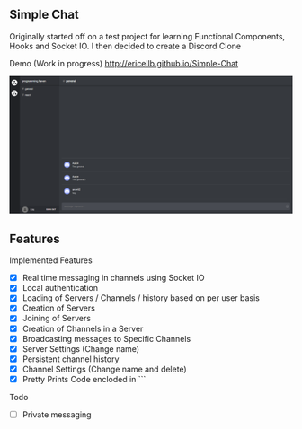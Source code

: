 ## Simple Chat

Originally started off on a test project for learning Functional Components, Hooks and Socket IO. I then decided to create a Discord Clone

Demo (Work in progress) http://ericellb.github.io/Simple-Chat

![layout image](public/layout.png)

## Features
  Implemented Features
  - [x] Real time messaging in channels using Socket IO
  - [x] Local authentication
  - [x] Loading of Servers / Channels / history based on per user basis
  - [x] Creation of Servers
  - [x] Joining of Servers
  - [x] Creation of Channels in a Server
  - [x] Broadcasting messages to Specific Channels
  - [x] Server Settings (Change name)
  - [x] Persistent channel history
  - [x] Channel Settings (Change name and delete)
  - [x] Pretty Prints Code encloded in ``` 

  Todo
  - [ ] Private messaging